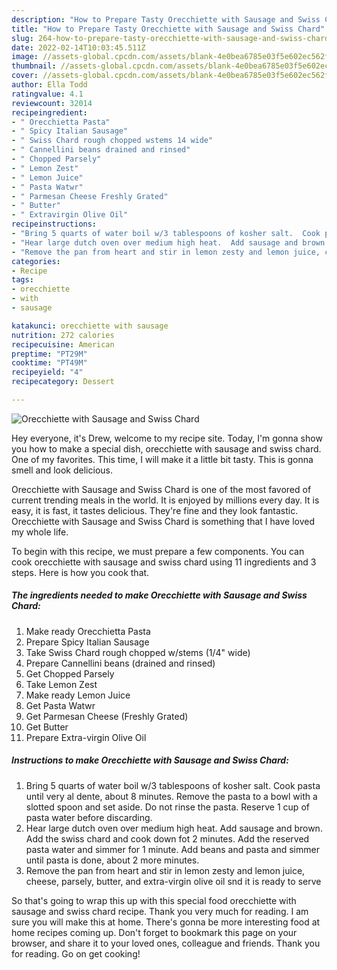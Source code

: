 ```yaml
---
description: "How to Prepare Tasty Orecchiette with Sausage and Swiss Chard"
title: "How to Prepare Tasty Orecchiette with Sausage and Swiss Chard"
slug: 264-how-to-prepare-tasty-orecchiette-with-sausage-and-swiss-chard
date: 2022-02-14T10:03:45.511Z
image: //assets-global.cpcdn.com/assets/blank-4e0bea6785e03f5e602ec562f230caae08da540cada707380b4fe1bbebba43da.png
thumbnail: //assets-global.cpcdn.com/assets/blank-4e0bea6785e03f5e602ec562f230caae08da540cada707380b4fe1bbebba43da.png
cover: //assets-global.cpcdn.com/assets/blank-4e0bea6785e03f5e602ec562f230caae08da540cada707380b4fe1bbebba43da.png
author: Ella Todd
ratingvalue: 4.1
reviewcount: 32014
recipeingredient:
- " Orecchietta Pasta"
- " Spicy Italian Sausage"
- " Swiss Chard rough chopped wstems 14 wide"
- " Cannellini beans drained and rinsed"
- " Chopped Parsely"
- " Lemon Zest"
- " Lemon Juice"
- " Pasta Watwr"
- " Parmesan Cheese Freshly Grated"
- " Butter"
- " Extravirgin Olive Oil"
recipeinstructions:
- "Bring 5 quarts of water boil w/3 tablespoons of kosher salt.  Cook pasta until very al dente, about 8 minutes.  Remove the pasta to a bowl with a slotted spoon and set aside.  Do not rinse the pasta.  Reserve 1 cup of pasta water before discarding."
- "Hear large dutch oven over medium high heat.  Add sausage and brown.  Add the swiss chard and cook down fot 2 minutes.  Add the reserved pasta water and simmer for 1 minute.  Add beans and pasta and simmer until pasta is done, about 2 more minutes."
- "Remove the pan from heart and stir in lemon zesty and lemon juice, cheese, parsely, butter, and extra-virgin olive oil snd it is ready to serve"
categories:
- Recipe
tags:
- orecchiette
- with
- sausage

katakunci: orecchiette with sausage 
nutrition: 272 calories
recipecuisine: American
preptime: "PT29M"
cooktime: "PT49M"
recipeyield: "4"
recipecategory: Dessert

---
```



![Orecchiette with Sausage and Swiss Chard](//assets-global.cpcdn.com/assets/blank-4e0bea6785e03f5e602ec562f230caae08da540cada707380b4fe1bbebba43da.png)

Hey everyone, it's Drew, welcome to my recipe site. Today, I'm gonna show you how to make a special dish, orecchiette with sausage and swiss chard. One of my favorites. This time, I will make it a little bit tasty. This is gonna smell and look delicious.



Orecchiette with Sausage and Swiss Chard is one of the most favored of current trending meals in the world. It is enjoyed by millions every day. It is easy, it is fast, it tastes delicious. They're fine and they look fantastic. Orecchiette with Sausage and Swiss Chard is something that I have loved my whole life.


To begin with this recipe, we must prepare a few components. You can cook orecchiette with sausage and swiss chard using 11 ingredients and 3 steps. Here is how you cook that.

<!--inarticleads1-->

##### The ingredients needed to make Orecchiette with Sausage and Swiss Chard:

1. Make ready  Orecchietta Pasta
1. Prepare  Spicy Italian Sausage
1. Take  Swiss Chard rough chopped w/stems (1/4&#34; wide)
1. Prepare  Cannellini beans (drained and rinsed)
1. Get  Chopped Parsely
1. Take  Lemon Zest
1. Make ready  Lemon Juice
1. Get  Pasta Watwr
1. Get  Parmesan Cheese (Freshly Grated)
1. Get  Butter
1. Prepare  Extra-virgin Olive Oil




<!--inarticleads2-->

##### Instructions to make Orecchiette with Sausage and Swiss Chard:

1. Bring 5 quarts of water boil w/3 tablespoons of kosher salt.  Cook pasta until very al dente, about 8 minutes.  Remove the pasta to a bowl with a slotted spoon and set aside.  Do not rinse the pasta.  Reserve 1 cup of pasta water before discarding.
1. Hear large dutch oven over medium high heat.  Add sausage and brown.  Add the swiss chard and cook down fot 2 minutes.  Add the reserved pasta water and simmer for 1 minute.  Add beans and pasta and simmer until pasta is done, about 2 more minutes.
1. Remove the pan from heart and stir in lemon zesty and lemon juice, cheese, parsely, butter, and extra-virgin olive oil snd it is ready to serve




So that's going to wrap this up with this special food orecchiette with sausage and swiss chard recipe. Thank you very much for reading. I am sure you will make this at home. There's gonna be more interesting food at home recipes coming up. Don't forget to bookmark this page on your browser, and share it to your loved ones, colleague and friends. Thank you for reading. Go on get cooking!
